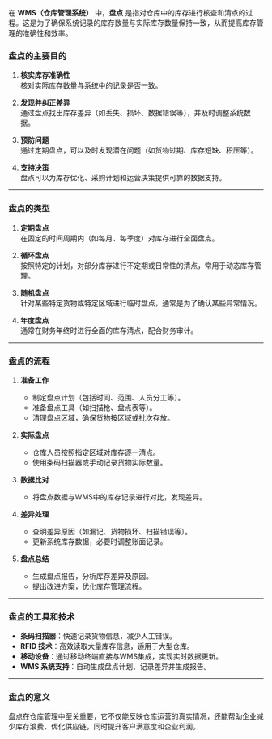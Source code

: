 在 **WMS（仓库管理系统）** 中，**盘点** 是指对仓库中的库存进行核查和清点的过程。这是为了确保系统记录的库存数量与实际库存数量保持一致，从而提高库存管理的准确性和效率。

### **盘点的主要目的**
1. **核实库存准确性**  
   核对实际库存数量与系统中的记录是否一致。
   
2. **发现并纠正差异**  
   通过盘点找出库存差异（如丢失、损坏、数据错误等），并及时调整系统数据。

3. **预防问题**  
   通过定期盘点，可以及时发现潜在问题（如货物过期、库存短缺、积压等）。

4. **支持决策**  
   盘点可以为库存优化、采购计划和运营决策提供可靠的数据支持。

---

### **盘点的类型**
1. **定期盘点**  
   在固定的时间周期内（如每月、每季度）对库存进行全面盘点。

2. **循环盘点**  
   按照特定的计划，对部分库存进行不定期或日常性的清点，常用于动态库存管理。

3. **随机盘点**  
   针对某些特定货物或特定区域进行临时盘点，通常是为了确认某些异常情况。

4. **年度盘点**  
   通常在财务年终时进行全面的库存清点，配合财务审计。

---

### **盘点的流程**
1. **准备工作**  
   - 制定盘点计划（包括时间、范围、人员分工等）。
   - 准备盘点工具（如扫描枪、盘点表等）。
   - 清理盘点区域，确保货物按区域或批次存放。

2. **实际盘点**  
   - 仓库人员按照指定区域对库存逐一清点。
   - 使用条码扫描器或手动记录货物实际数量。

3. **数据比对**  
   - 将盘点数据与WMS中的库存记录进行对比，发现差异。

4. **差异处理**  
   - 查明差异原因（如漏记、货物损坏、扫描错误等）。
   - 更新系统库存数据，必要时调整账面记录。

5. **盘点总结**  
   - 生成盘点报告，分析库存差异及原因。
   - 提出改进方案，优化库存管理流程。

---

### **盘点的工具和技术**
- **条码扫描器**：快速记录货物信息，减少人工错误。
- **RFID 技术**：高效读取大量库存信息，适用于大型仓库。
- **移动设备**：通过移动终端直接与WMS集成，实现实时数据更新。
- **WMS 系统支持**：自动生成盘点计划、记录差异并生成报告。

---

### **盘点的意义**
盘点在仓库管理中至关重要，它不仅能反映仓库运营的真实情况，还能帮助企业减少库存浪费、优化供应链，同时提升客户满意度和企业利润。
